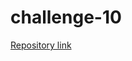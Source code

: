 # challenge-10

[Repository link](https://github.com/InaWise/10.-Object-Oriented-Programming-Challenge-Team-Profile-Generator-AKA-challenge10)



